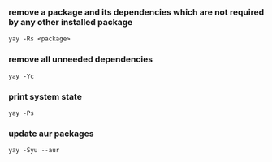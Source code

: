 ### remove a package and its dependencies which are not required by any other installed package
```
yay -Rs <package>
```

### remove all unneeded dependencies
```
yay -Yc
```

### print system state
```
yay -Ps
```

### update aur packages
```
yay -Syu --aur
```

